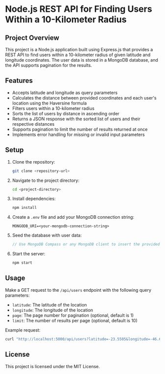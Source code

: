 
# Node.js REST API for Finding Users Within a 10-Kilometer Radius

## Project Overview

This project is a Node.js application built using Express.js that provides a REST API to find users within a 10-kilometer radius of given latitude and longitude coordinates. The user data is stored in a MongoDB database, and the API supports pagination for the results.

## Features

- Accepts latitude and longitude as query parameters
- Calculates the distance between provided coordinates and each user's location using the Haversine formula
- Filters users within a 10-kilometer radius
- Sorts the list of users by distance in ascending order
- Returns a JSON response with the sorted list of users and their respective distances
- Supports pagination to limit the number of results returned at once
- Implements error handling for missing or invalid input parameters

## Setup

1. Clone the repository:
    ```bash
    git clone <repository-url>
    ```

2. Navigate to the project directory:
    ```bash
    cd <project-directory>
    ```

3. Install dependencies:
    ```bash
    npm install
    ```

4. Create a `.env` file and add your MongoDB connection string:
    ```plaintext
    MONGODB_URI=<your-mongodb-connection-string>
    ```

5. Seed the database with user data:
    ```javascript
    // Use MongoDB Compass or any MongoDB client to insert the provided user data into your MongoDB database.
    ```

6. Start the server:
    ```bash
    npm start
    ```

## Usage

Make a GET request to the `/api/users` endpoint with the following query parameters:
- `latitude`: The latitude of the location
- `longitude`: The longitude of the location
- `page`: The page number for pagination (optional, default is 1)
- `limit`: The number of results per page (optional, default is 10)

Example request:
```bash
curl "http://localhost:5000/api/users?latitude=-23.5505&longitude=-46.6333&page=1&limit=10"
```

## License

This project is licensed under the MIT License.
